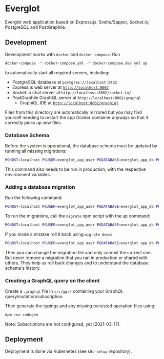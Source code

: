 # Everglot

Everglot web application based on Express.js, Svelte/Sapper, Socket.io, PostgreSQL and PostGraphile.

## Development

Development works with `docker` and `docker-compose`. Run

```bash
docker-compose -f docker-compose.yml -f docker-compose.dev.yml up
```

to automatically start all required servers, including:

-   PostgreSQL database at `postgres://localhost:5432`
-   Express.js web server at [`http://localhost:8002`](http://localhost:8002)
-   Socket.io chat server at `http://localhost:8002/socket.io/`
-   PostGraphile GraphQL server at `http://localhost:8002/graphql`
    -   GraphiQL IDE at [`http://localhost:8002/graphiql`](http://localhost:8002/graphiql)

Files from this directory are automatically mirrored but you may find yourself needing to restart the app Docker container anyways so that it correctly picks up new files.

### Database Schema

Before the system is operational, the database schema must be updated by running all missing migrations:

```bash
PGHOST=localhost PGUSER=everglot_app_user PGDATABASE=everglot_app_db PGPASSWORD=everglot_app_pass npm run migrate up
```

This command also needs to be run in production, with the respective environment variables.

### Adding a database migration

Run the following command:

```bash
PGHOST=localhost PGUSER=everglot_app_user PGDATABASE=everglot_app_db PGPASSWORD=everglot_app_pass npm run migrate create "this is my migration name"
```

To run the migrations, call the `migrate` npm script with the up command:

```bash
PGHOST=localhost PGUSER=everglot_app_user PGDATABASE=everglot_app_db PGPASSWORD=everglot_app_pass npm run migrate up
```

If you made a mistake roll it back using `migrate down`:

```bash
PGHOST=localhost PGUSER=everglot_app_user PGDATABASE=everglot_app_db PGPASSWORD=everglot_app_pass npm run migrate down 1
```

Then you can change the migration file and only commit the correct one. But never remove a migration that you ran in production or shared with others. They help us roll back changes and to understand the database schema's history.

### Creating a GraphQL query on the client

Create a `.graphql` file in `src/gql/` containing your GraphQL query/mutation/subscription.

Then generate the typings and any missing persisted operation files using:

```bash
npm run codegen
```

Note: Subscriptions are not configured, yet (2021-03-17).

## Deployment

Deployment is done via Kubernetes (see `k8s-setup` repository).
